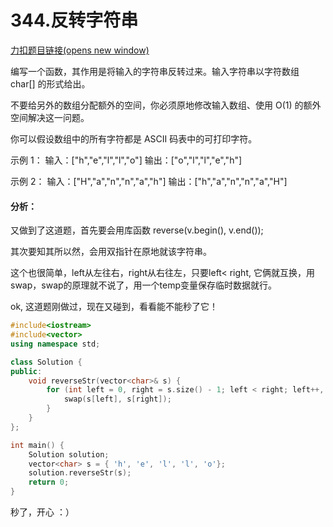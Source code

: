 # 344.反转字符串

[力扣题目链接(opens new window)](https://leetcode.cn/problems/reverse-string/)

编写一个函数，其作用是将输入的字符串反转过来。输入字符串以字符数组 char[] 的形式给出。

不要给另外的数组分配额外的空间，你必须原地修改输入数组、使用 O(1) 的额外空间解决这一问题。

你可以假设数组中的所有字符都是 ASCII 码表中的可打印字符。

示例 1：
输入：["h","e","l","l","o"]
输出：["o","l","l","e","h"]

示例 2：
输入：["H","a","n","n","a","h"]
输出：["h","a","n","n","a","H"]

#### 分析：

又做到了这道题，首先要会用库函数 reverse(v.begin(), v.end());

其次要知其所以然，会用双指针在原地就该字符串。

这个也很简单，left从左往右，right从右往左，只要left< right, 它俩就互换，用swap，swap的原理就不说了，用一个temp变量保存临时数据就行。

ok, 这道题刚做过，现在又碰到，看看能不能秒了它！

```cpp
#include<iostream>
#include<vector>
using namespace std;

class Solution {
public:
	void reverseStr(vector<char>& s) {
		for (int left = 0, right = s.size() - 1; left < right; left++, right--) {
			swap(s[left], s[right]);
		}
	}
};

int main() {
	Solution solution;
	vector<char> s = { 'h', 'e', 'l', 'l', 'o'};
	solution.reverseStr(s);
	return 0;
}
```

秒了，开心 ：）